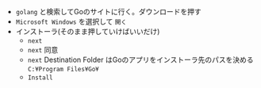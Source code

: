 - `golang` と検索してGoのサイトに行く。ダウンロードを押す
- `Microsoft Windows` を選択して `開く`
- インストーラ(そのまま押していけばいいだけ)
  - `next`
  - `next` 同意
  - `next` Destination Folder はGoのアプリをインストーラ先のパスを決める `C:¥Program Files¥Go¥`
  - `Install`
